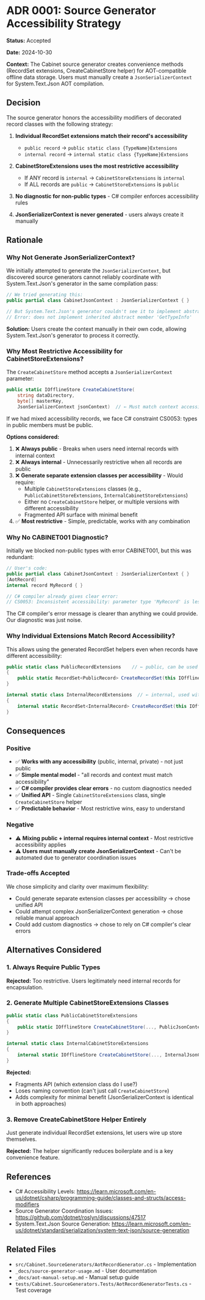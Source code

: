 # ADR 0001: Source Generator Accessibility Strategy

**Status:** Accepted

**Date:** 2024-10-30

**Context:**
The Cabinet source generator creates convenience methods (RecordSet extensions, CreateCabinetStore helper) for AOT-compatible offline data storage. Users must manually create a `JsonSerializerContext` for System.Text.Json AOT compilation.

## Decision

The source generator honors the accessibility modifiers of decorated record classes with the following strategy:

1. **Individual RecordSet extensions match their record's accessibility**
   - `public record` → `public static class {TypeName}Extensions`
   - `internal record` → `internal static class {TypeName}Extensions`

2. **CabinetStoreExtensions uses the most restrictive accessibility**
   - If ANY record is `internal` → `CabinetStoreExtensions` is `internal`
   - If ALL records are `public` → `CabinetStoreExtensions` is `public`

3. **No diagnostic for non-public types** - C# compiler enforces accessibility rules

4. **JsonSerializerContext is never generated** - users always create it manually

## Rationale

### Why Not Generate JsonSerializerContext?

We initially attempted to generate the `JsonSerializerContext`, but discovered source generators cannot reliably coordinate with System.Text.Json's generator in the same compilation pass:

```csharp
// We tried generating this:
public partial class CabinetJsonContext : JsonSerializerContext { }

// But System.Text.Json's generator couldn't see it to implement abstract members
// Error: does not implement inherited abstract member 'GetTypeInfo'
```

**Solution:** Users create the context manually in their own code, allowing System.Text.Json's generator to process it correctly.

### Why Most Restrictive Accessibility for CabinetStoreExtensions?

The `CreateCabinetStore` method accepts a `JsonSerializerContext` parameter:

```csharp
public static IOfflineStore CreateCabinetStore(
    string dataDirectory,
    byte[] masterKey,
    JsonSerializerContext jsonContext)  // ← Must match context accessibility
```

If we had mixed accessibility records, we face C# constraint CS0053: types in public members must be public.

**Options considered:**

1. ❌ **Always public** - Breaks when users need internal records with internal context
2. ❌ **Always internal** - Unnecessarily restrictive when all records are public
3. ❌ **Generate separate extension classes per accessibility** - Would require:
   - Multiple `CabinetStoreExtensions` classes (e.g., `PublicCabinetStoreExtensions`, `InternalCabinetStoreExtensions`)
   - Either no `CreateCabinetStore` helper, or multiple versions with different accessibility
   - Fragmented API surface with minimal benefit
4. ✅ **Most restrictive** - Simple, predictable, works with any combination

### Why No CABINET001 Diagnostic?

Initially we blocked non-public types with error CABINET001, but this was redundant:

```csharp
// User's code:
public partial class CabinetJsonContext : JsonSerializerContext { }
[AotRecord]
internal record MyRecord { }

// C# compiler already gives clear error:
// CS0053: Inconsistent accessibility: parameter type 'MyRecord' is less accessible than method
```

The C# compiler's error message is clearer than anything we could provide. Our diagnostic was just noise.

### Why Individual Extensions Match Record Accessibility?

This allows using the generated RecordSet helpers even when records have different accessibility:

```csharp
public static class PublicRecordExtensions    // ← public, can be used anywhere
{
    public static RecordSet<PublicRecord> CreateRecordSet(this IOfflineStore store) { }
}

internal static class InternalRecordExtensions  // ← internal, used within assembly
{
    internal static RecordSet<InternalRecord> CreateRecordSet(this IOfflineStore store) { }
}
```

## Consequences

### Positive

- ✅ **Works with any accessibility** (public, internal, private) - not just public
- ✅ **Simple mental model** - "all records and context must match accessibility"
- ✅ **C# compiler provides clear errors** - no custom diagnostics needed
- ✅ **Unified API** - Single `CabinetStoreExtensions` class, single `CreateCabinetStore` helper
- ✅ **Predictable behavior** - Most restrictive wins, easy to understand

### Negative

- ⚠️ **Mixing public + internal requires internal context** - Most restrictive accessibility applies
- ⚠️ **Users must manually create JsonSerializerContext** - Can't be automated due to generator coordination issues

### Trade-offs Accepted

We chose simplicity and clarity over maximum flexibility:

- Could generate separate extension classes per accessibility → chose unified API
- Could attempt complex JsonSerializerContext generation → chose reliable manual approach
- Could add custom diagnostics → chose to rely on C# compiler's clear errors

## Alternatives Considered

### 1. Always Require Public Types

**Rejected:** Too restrictive. Users legitimately need internal records for encapsulation.

### 2. Generate Multiple CabinetStoreExtensions Classes

```csharp
public static class PublicCabinetStoreExtensions
{
    public static IOfflineStore CreateCabinetStore(..., PublicJsonContext ctx) { }
}

internal static class InternalCabinetStoreExtensions
{
    internal static IOfflineStore CreateCabinetStore(..., InternalJsonContext ctx) { }
}
```

**Rejected:**

- Fragments API (which extension class do I use?)
- Loses naming convention (can't just call `CreateCabinetStore`)
- Adds complexity for minimal benefit (JsonSerializerContext is identical in both approaches)

### 3. Remove CreateCabinetStore Helper Entirely

Just generate individual RecordSet extensions, let users wire up store themselves.

**Rejected:** The helper significantly reduces boilerplate and is a key convenience feature.

## References

- C# Accessibility Levels: <https://learn.microsoft.com/en-us/dotnet/csharp/programming-guide/classes-and-structs/access-modifiers>
- Source Generator Coordination Issues: <https://github.com/dotnet/roslyn/discussions/47517>
- System.Text.Json Source Generation: <https://learn.microsoft.com/en-us/dotnet/standard/serialization/system-text-json/source-generation>

## Related Files

- `src/Cabinet.SourceGenerators/AotRecordGenerator.cs` - Implementation
- `_docs/source-generator-usage.md` - User documentation
- `_docs/aot-manual-setup.md` - Manual setup guide
- `tests/Cabinet.SourceGenerators.Tests/AotRecordGeneratorTests.cs` - Test coverage
